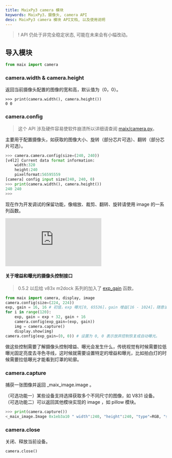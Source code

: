```yaml
---
title: MaixPy3 camera 模块
keywords: MaixPy3，摄像头, camera API
desc: MaixPy3 camera 模块 API文档, 以及使用说明
---
```


>! API 仍处于非完全稳定状态, 可能在未来会有小幅改动。

## 导入模块

```python
from maix import camera
```

### camera.width & camera.height

返回当前摄像头配置的图像的宽和高，默认值为（0，0）。

```
>>> print(camera.width(), camera.height())
0 0
```

### camera.config

> 这个 API 涉及硬件容易使软件崩溃所以详细请查阅 [maix/camera.py](https://github.com/sipeed/MaixPy3/blob/release/maix/camera.py)。

主要用于配置摄像头，如获取的图像大小、旋转（部分芯片可选）、翻转（部分芯片可选）。

```python
>>> camera.camera.config(size=(240, 240))
[v4l2] Current data format information:
	width:320
	height:240
	pixelformat:56595559
[camera] config input size(240, 240, 0)
>>> print(camera.width(), camera.height())
240 240
>>>
```

现在作为开发调试的保留功能，像缩放、裁剪、翻转、旋转请使用 image 的一系列函数。

![改变摄像头分辨率可以获得更大的视角](https://wiki.sipeed.com/news/MaixPy3/camera_resize/camera_resize.html)

#### 关于增益和曝光的摄像头控制接口

> 0.5.2 以后给 v83x m2dock 系列的加入了 [exp_gain](https://github.com/sipeed/MaixPy3/commit/d7e5cb04ed31a2ffe135407a0379a701bd3a5522) 函数。

```python
from maix import camera, display, image
camera.config(size=(224, 224))
exp, gain = 16, 16 # 初值，exp 曝光[0, 65536]，gain 增益[16 - 1024]，随意设置得值会受到驱动限制。
for i in range(120):
    exp, gain = exp + 32, gain + 16
    camera.config(exp_gain=(exp, gain))
    img = camera.capture()
    display.show(img)
camera.config(exp_gain=(0, 0)) # 设置为 0, 0 表示放弃控制恢复成自动曝光。
```

做这些控制需要了解摄像头控制增益、曝光会发生什么，传统视觉有时候需要拉低曝光固定亮度去寻色寻线，这时候就需要设置特定的增益和曝光，比如拍白灯的时候需要拉低曝光才能看到灯罩的轮廓。

### camera.capture

捕获一张图像并返回 _maix_image.image 。

（可选功能一）某些设备支持选择获取多个不同尺寸的图像，如 V831 设备。
（可选功能二）可以返回其他模块实现的 image ，如 pillow 模块。

```python
>>> print(camera.capture())
<_maix_image.Image 0x1eb3a10 " width":240, "height":240, "type"=RGB, "size":172800>
```

### camera.close

关闭、释放当前设备。

```python3
camera.close()
```
